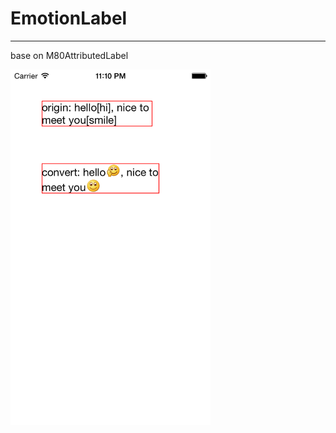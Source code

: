 # EmotionLabel
-----------
base on M80AttributedLabel

<p>

<img src="https://raw.githubusercontent.com/sumeng1988/EmotionLabel/master/EmotionLabel/screen-1.png" width="320"/>

</p>